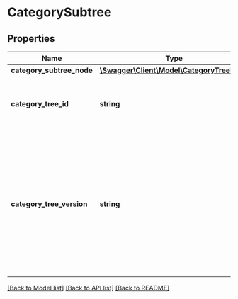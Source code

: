 # CategorySubtree

## Properties
Name | Type | Description | Notes
------------ | ------------- | ------------- | -------------
**category_subtree_node** | [**\Swagger\Client\Model\CategoryTreeNode**](CategoryTreeNode.md) |  | [optional] 
**category_tree_id** | **string** | The unique identifier of the eBay category tree to which this subtree belongs. | [optional] 
**category_tree_version** | **string** | The version of the category tree identified by categoryTreeId. It&#x27;s a good idea to cache this value for comparison so you can determine if this category tree has been modified in subsequent calls. | [optional] 

[[Back to Model list]](../../README.md#documentation-for-models) [[Back to API list]](../../README.md#documentation-for-api-endpoints) [[Back to README]](../../README.md)

